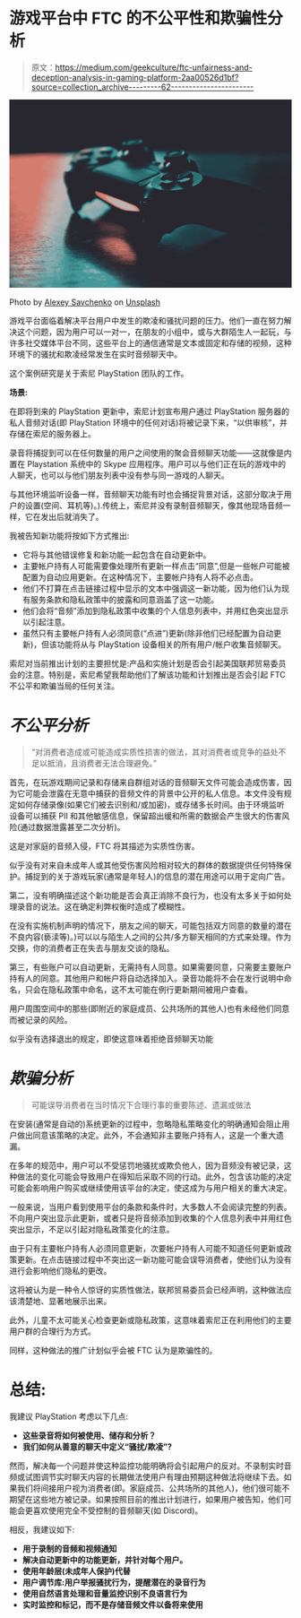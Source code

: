 # 游戏平台中 FTC 的不公平性和欺骗性分析

> 原文：<https://medium.com/geekculture/ftc-unfairness-and-deception-analysis-in-gaming-platform-2aa00526d1bf?source=collection_archive---------62----------------------->

![](img/09617cab7bcf91039a6d7f0fc21fc9b6.png)

Photo by [Alexey Savchenko](https://unsplash.com/@alexxsvch?utm_source=medium&utm_medium=referral) on [Unsplash](https://unsplash.com?utm_source=medium&utm_medium=referral)

游戏平台面临着解决平台用户中发生的欺凌和骚扰问题的压力。他们一直在努力解决这个问题，因为用户可以一对一，在朋友的小组中，或与大群陌生人一起玩，与许多社交媒体平台不同，这些平台上的通信通常是文本或固定和存储的视频，这种环境下的骚扰和欺凌经常发生在实时音频聊天中。

这个案例研究是关于索尼 PlayStation 团队的工作。

**场景:**

在即将到来的 PlayStation 更新中，索尼计划宣布用户通过 PlayStation 服务器的私人音频对话(即 PlayStation 环境中的任何对话)将被记录下来，“以供审核”，并存储在索尼的服务器上。

录音将捕捉到可以在任何数量的用户之间使用的聚会音频聊天功能——这就像是内置在 Playstation 系统中的 Skype 应用程序。用户可以与他们正在玩的游戏中的人聊天，也可以与他们朋友列表中没有参与同一游戏的人聊天。

与其他环境监听设备一样，音频聊天功能有时也会捕捉背景对话，这部分取决于用户的设置(空间、耳机等)。).传统上，索尼并没有录制音频聊天，像其他现场音频一样，它在发出后就消失了。

我被告知新功能将按如下方式推出:

*   它将与其他错误修复和新功能一起包含在自动更新中。
*   主要帐户持有人可能需要像处理所有更新一样点击“同意”,但是一些帐户可能被配置为自动应用更新。在这种情况下，主要帐户持有人将不必点击。
*   他们不打算在点击链接过程中显示的文本中强调这一新功能，因为他们认为现有服务条款和隐私政策中的披露和同意涵盖了这一功能。
*   他们会将“音频”添加到隐私政策中收集的个人信息列表中，并用红色突出显示以引起注意。
*   虽然只有主要帐户持有人必须同意(“点进”)更新(除非他们已经配置为自动更新)，但该功能将从与 PlayStation 设备相关的所有用户/帐户收集音频聊天。

索尼对当前推出计划的主要担忧是:产品和实施计划是否会引起美国联邦贸易委员会的注意。特别是，索尼希望我帮助他们了解该功能和计划推出是否会引起 FTC 不公平和欺骗当局的任何关注。

# *不公平分析*

> “对消费者造成或可能造成实质性损害的做法，其对消费者或竞争的益处不足以抵消，且消费者无法合理避免。”

首先，在玩游戏期间记录和存储来自群组对话的音频聊天文件可能会造成伤害，因为它可能会泄露在无意中捕获的音频文件的背景中公开的私人信息。本文件没有规定如何存储录像(如果它们被去识别和/或加密)，或存储多长时间。由于环境监听设备可以捕获 PII 和其他敏感信息，保留超出缓和所需的数据会产生很大的伤害风险(通过数据泄露甚至二次分析)。

这是对家庭的音频入侵，FTC 将其描述为实质性伤害。

似乎没有对来自未成年人或其他受伤害风险相对较大的群体的数据提供任何特殊保护。捕捉到的关于游戏玩家(通常是年轻人)的信息的潜在用途可以用于定向广告。

第二，没有明确描述这个新功能是否会真正消除不良行为，也没有太多关于如何处理录音的说法。这在确定利弊权衡时造成了模糊性。

在没有实施机制声明的情况下，朋友之间的聊天，可能包括双方同意的数量的潜在不良内容(亵渎等)。)可以以与陌生人之间的公共/多方聊天相同的方式来处理。作为交换，你的消费者正在失去与朋友交谈的隐私。

第三，有些账户可以自动更新，无需持有人同意。如果需要同意，只需要主要账户持有人的同意。其他用户和帐户将自动选择加入。录音功能将不会在发行说明中命名，只会在隐私政策中命名，这不太可能在例行更新期间被用户查看。

用户周围空间中的那些(即附近的家庭成员、公共场所的其他人)也有未经他们同意而被记录的风险。

似乎没有选择退出的规定，即使这意味着拒绝音频聊天功能

# *欺骗分析*

> 可能误导消费者在当时情况下合理行事的重要陈述、遗漏或做法

在安装(通常是自动的)系统更新的过程中，忽略隐私策略变化的明确通知会阻止用户做出同意该策略的决定。此外，不会通知非主要账户持有人，这是一个重大遗漏。

在多年的规范中，用户可以不受惩罚地骚扰或欺负他人，因为音频没有被记录，这种做法的变化可能会导致用户在得知后采取不同的行动。此外，包含该功能的决定可能会影响用户购买或继续使用该平台的决定，使这成为与用户相关的重大决定。

一般来说，当用户看到使用平台的条款和条件时，大多数人不会阅读完整的列表。不向用户突出显示此更新，或者只是将音频添加到收集的个人信息列表中并用红色突出显示，不足以引起对隐私政策变化的注意。

由于只有主要帐户持有人必须同意更新，次要帐户持有人可能不知道任何更新或政策更新。在点击链接过程中不突出这一新功能可能会误导消费者，使他们认为没有进行会影响他们隐私的更改。

这将被认为是一种令人惊讶的实质性做法，联邦贸易委员会已经声明，这种做法应该清楚地、显著地展示出来。

此外，儿童不太可能关心检查更新或隐私政策，这意味着索尼正在利用他们的主要用户群的合理行为方式。

同样，这种做法的推广计划似乎会被 FTC 认为是欺骗性的。

# 总结:

我建议 PlayStation 考虑以下几点:

*   **这些录音将如何被使用、储存和分析？**
*   **我们如何从善意的聊天中定义“骚扰/欺凌”?**

然而，解决每一个问题并使这种监控功能明确将会引起用户的反对。不录制实时音频或试图调节实时聊天内容的长期做法使用户有理由预期这种做法将继续下去。如果我们将间接用户视为消费者(即。家庭成员、公共场所的其他人)，他们很可能不期望在这些地方被记录。如果按照目前的推出计划进行，如果用户被告知，他们可能会更喜欢使用完全不受控制的音频聊天(如 Discord)。

相反，我建议如下:

*   **用于录制的音频和视频通知**
*   **解决自动更新中的功能更新，并针对每个用户。**
*   **使用年龄层(未成年人保护)代替**
*   **用户调节库:用户举报骚扰行为，提醒潜在的录音行为**
*   **使用自然语言处理和音量监控识别不良语言行为**
*   **实时监控和标记，而不是存储音频文件以备将来使用**